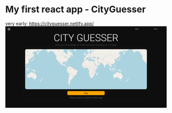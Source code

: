 # My first react app - CityGuesser

very early: https://cityguesser.netlify.app/
![BusdogDevice](https://github.com/TizianGuth/CityGuesser/blob/main/cityguesser.PNG)
